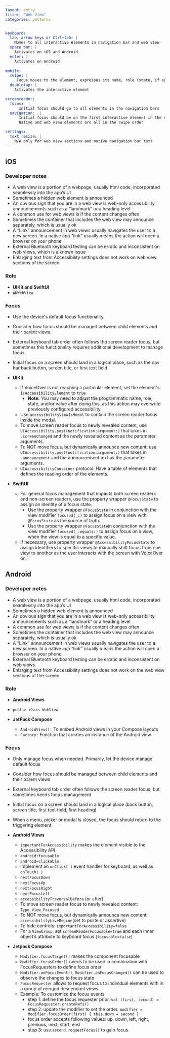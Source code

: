 ```yaml
---
layout: entry
title:  "Web View" 
categories: patterns


keyboard:
  tab, arrow keys or Ctrl+tab: |
    Moves to all interactive elements in navigation bar and web view
  space bar: |
    Activates on iOS and Android
  enter: |
    Activates on Android
         
mobile:
  swipe: |
     Focus moves to the element, expresses its name, role (state, if applicable)
  doubletap: |
    Activates the interactive element  

screenreader: 
  focus:  |
      Initial focus should go to all elements in the navigation bars
  navigation:  |
      Initial focus should be on the first interactive element in the navigation bars
      Native and web view elements are all in the swipe order      

settings:
  text resize: |
    N/A only for web view sections and native navigation bar text
---
```


## iOS

### Developer notes
- A web view is a portion of a webpage, usually html code, incorporated seamlessly into the app’s UI
- Sometimes a hidden web element is announced 
- An obvious sign that you are in a web view is web-only accessibility announcements such as a “landmark” or a heading level
- A common use for web views is if the content changes often
- Sometimes the container that includes the web view may announce separately, which is usually ok
- A “Link” announcement in web views usually navigates the user to a new screen.  In a native app “link” usually means the action will open a browser on your phone
- External Bluetooth keyboard testing can be erratic and inconsistent on web views, which is a known issue
- Enlarging text from Accessibility settings does not work on web view sections of the screen

### Role
- **UIKit and SwiftUI**
- `WKWebView`

### Focus
- Use the device's default focus functionality. 
- Consider how focus should be managed between child elements and their parent views.
- External keyboard tab order often follows the screen reader focus, but sometimes this functionality requires additional development to manage focus.
- Initial focus on a screen should land in a logical place, such as the nav bar back button, screen title, or first text field

- **UIKit**
  - If VoiceOver is not reaching a particular element, set the element's `isAccessibilityElement` to `true`
    - **Note:** You may need to adjust the programmatic name, role, state, and/or value after doing this, as this action may overwrite previously configured accessibility.
  - Use `accessibilityViewIsModal` to contain the screen reader focus inside the modal.
  - To move screen reader focus to newly revealed content, use `UIAccessibility.post(notification:argument:)` that takes in `.screenChanged` and the newly revealed content as the parameter arguments.
  - To NOT move focus, but dynamically announce new content: use `UIAccessibility.post(notification:argument:)` that takes in `.announcement` and the announcement text as the parameter arguments.
  - `UIAccessibilityContainer` protocol: Have a table of elements that defines the reading order of the elements. 

- **SwiftUI**
  - For general focus management that impacts both screen readers and non-screen readers, use the property wrapper `@FocusState` to assign an identity of a focus state.
    - Use the property wrapper `@FocusState` in conjunction with the view modifier `focused(_:)` to assign focus on a view with `@FocusState` as the source of truth.
    - Use the property wrapper `@FocusState`in conjunction with the view modifier `focused(_:equals:)` to assign focus on a view, when the view is equal to a specific value.
  - If necessary, use property wrapper `@AccessibilityFocusState` to assign identifiers to specific views to manually shift focus from one view to another as the user interacts with the screen with VoiceOver on.


## Android

### Developer notes
- A web view is a portion of a webpage, usually html code, incorporated seamlessly into the app’s UI
- Sometimes a hidden web element is announced 
- An obvious sign that you are in a web view is web-only accessibility announcements such as a “landmark” or a heading level
- A common use for web views is if the content changes often
- Sometimes the container that includes the web view may announce separately, which is usually ok 
- A “Link” announcement in web views usually navigates the user to a new screen.  In a native app “link” usually means the action will open a browser on your phone
- External Bluetooth keyboard testing can be erratic and inconsistent on web views
- Enlarging text from Accessibility settings does not work on the web view sections of the screen

### Role
- **Android Views**
- `public class WebView`

- **JetPack Compose**
  - `AndroidView():`  To embed Android views in your Compose layouts
  - `Factory:`  Function that creates an instance of the Android view


### Focus
- Only manage focus when needed. Primarily, let the device manage default focus
- Consider how focus should be managed between child elements and their parent views
- External keyboard tab order often follows the screen reader focus, but sometimes needs focus management
- Initial focus on a screen should land in a logical place (back button, screen title, first text field, first heading)
- When a menu, picker or modal is closed, the focus should return to the triggering element.

- **Android Views**
  - `importantForAccessibility` makes the element visible to the Accessibility API
  - `android:focusable`
  - `android=clickable`
  - Implement an `onClick( )` event handler for keyboard, as well as `onTouch( )`
  - `nextFocusDown`
  - `nextFocusUp`
  - `nextFocusRight`
  - `nextFocusLeft`
  - `accessibilityTraversalBefore` (or after)
  - To move screen reader focus to newly revealed content: `Type_View_Focused`
  - To NOT move focus, but dynamically announce new content: `accessibilityLiveRegion`(set to polite or assertive)
  - To hide controls: `importantForAccessibility=false`
  - For a `ViewGroup`, set `screenReaderFocusable=true` and each inner object’s attribute to keyboard focus (`focusable=false`)

- **Jetpack Compose**
  - `Modifier.focusTarget()` makes the component focusable
  - `Modifier.focusOrder()` needs to be used in combination with FocusRequesters to define focus order
  - `Modifier.onFocusEvent()`, `Modifier.onFocusChanged()` can be used to observe the changes to focus state
  - `FocusRequester` allows to request focus to individual elements with in a group of merged descendant views
  - Example: To customize the focus events
    - step 1: define the focus requester prior. `val (first, second) = FocusRequester.createRefs()`
    - step 2: update the modifier to set the order. `modifier = Modifier.focusOrder(first) { this.down = second }`
    - focus order accepts following values: up, down, left, right, previous, next, start, end
    - step 3: use `second.requestFocus()` to gain focus
